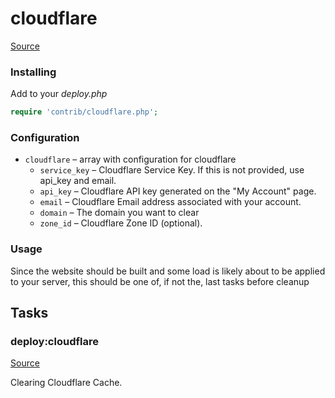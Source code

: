 <!-- DO NOT EDIT THIS FILE! -->
<!-- Instead edit contrib/cloudflare.php -->
<!-- Then run bin/docgen -->

# cloudflare

[Source](/contrib/cloudflare.php)



### Installing

Add to your _deploy.php_

```php
require 'contrib/cloudflare.php';
```

### Configuration

- `cloudflare` – array with configuration for cloudflare
    - `service_key` – Cloudflare Service Key. If this is not provided, use api_key and email.
    - `api_key` – Cloudflare API key generated on the "My Account" page.
    - `email` – Cloudflare Email address associated with your account.
    - `domain` – The domain you want to clear
    - `zone_id` – Cloudflare Zone ID (optional).

### Usage

Since the website should be built and some load is likely about to be applied to your server, this should be one of,
if not the, last tasks before cleanup




## Tasks

### deploy:cloudflare
[Source](https://github.com/deployphp/deployer/blob/master/contrib/cloudflare.php#L29)

Clearing Cloudflare Cache.




